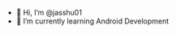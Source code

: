 - 👋 Hi, I’m @jasshu01
- 🌱 I’m currently learning Android Development

<!---
jasshu01/jasshu01 is a ✨ special ✨ repository because its `README.md` (this file) appears on your GitHub profile.
You can click the Preview link to take a look at your changes.
--->

